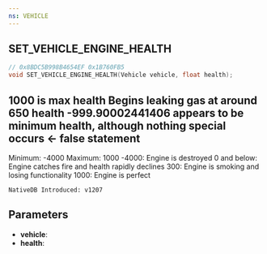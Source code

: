 ```yaml
---
ns: VEHICLE
---
```

## SET_VEHICLE_ENGINE_HEALTH

```c
// 0x8BDC5B998B4654EF 0x1B760FB5
void SET_VEHICLE_ENGINE_HEALTH(Vehicle vehicle, float health);
```

1000 is max health
Begins leaking gas at around 650 health
-999.90002441406 appears to be minimum health, although nothing special occurs <- false statement
-------------------------
Minimum: -4000
Maximum: 1000
-4000: Engine is destroyed
0 and below: Engine catches fire and health rapidly declines
300: Engine is smoking and losing functionality
1000: Engine is perfect

```
NativeDB Introduced: v1207
```

## Parameters
* **vehicle**:
* **health**:
